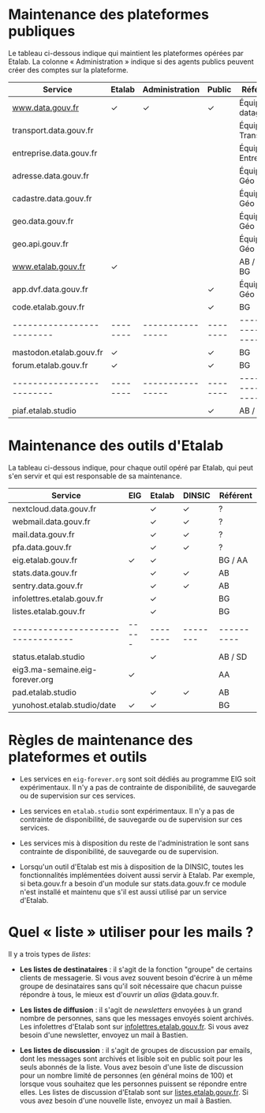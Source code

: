 # Maintenance des plateformes publiques

Le tableau ci-dessous indique qui maintient les plateformes opérées
par Etalab.  La colonne « Administration » indique si des agents
publics peuvent créer des comptes sur la plateforme.

| Service                 | Etalab | Administration | Public | Référent          |
|-------------------------|--------|----------------|--------|-------------------|
| www.data.gouv.fr        | ✓      | ✓              | ✓      | Équipe datagouv   |
| transport.data.gouv.fr  |        |                |        | Équipe Transport  |
| entreprise.data.gouv.fr |        |                |        | Équipe Entreprise |
| adresse.data.gouv.fr    |        |                |        | Équipe Géo        |
| cadastre.data.gouv.fr   |        |                |        | Équipe Géo        |
| geo.data.gouv.fr        |        |                |        | Équipe Géo        |
| geo.api.gouv.fr         |        |                |        | Équipe Géo
| www.etalab.gouv.fr      | ✓      |                |        | AB / SD / BG      |
| app.dvf.data.gouv.fr    |        |                | ✓      | Équipe Géo / MP   |
| code.etalab.gouv.fr     |        |                | ✓      | BG                |
|-------------------------|--------|----------------|--------|-------------------|
| mastodon.etalab.gouv.fr | ✓      |                | ✓      | BG                |
| forum.etalab.gouv.fr    | ✓      |                | ✓      | BG                |
|-------------------------|--------|----------------|--------|-------------------|
| piaf.etalab.studio      |        |                | ✓      | AB / GL           |

# Maintenance des outils d'Etalab

La tableau ci-dessous indique, pour chaque outil opéré par Etalab, qui
peut s'en servir et qui est responsable de sa maintenance.

| Service                         | EIG | Etalab | DINSIC | Référent |
|---------------------------------|-----|--------|--------|----------|
| nextcloud.data.gouv.fr          |     | ✓      | ✓      | ?        |
| webmail.data.gouv.fr            |     | ✓      | ✓      | ?        |
| mail.data.gouv.fr               |     | ✓      | ✓      | ?        |
| pfa.data.gouv.fr                |     | ✓      | ✓      | ?        |
| eig.etalab.gouv.fr              | ✓   | ✓      |        | BG / AA  |
| stats.data.gouv.fr              |     | ✓      | ✓      | AB       |
| sentry.data.gouv.fr             |     | ✓      | ✓      | AB       |
| infolettres.etalab.gouv.fr      |     | ✓      |        | BG       |
| listes.etalab.gouv.fr           |     | ✓      |        | BG       |
|---------------------------------|-----|--------|--------|----------|
| status.etalab.studio            |     | ✓      |        | AB / SD  |
| eig3.ma-semaine.eig-forever.org | ✓   |        |        | AA       |
| pad.etalab.studio               |     | ✓      | ✓      | AB       |
| yunohost.etalab.studio/date     | ✓   | ✓      |        | BG       |

# Règles de maintenance des plateformes et outils

- Les services en `eig-forever.org` sont soit dédiés au programme EIG
  soit expérimentaux.  Il n'y a pas de contrainte de disponibilité, de
  sauvegarde ou de supervision sur ces services.

- Les services en `etalab.studio` sont expérimentaux.  Il n'y a pas de
  contrainte de disponibilité, de sauvegarde ou de supervision sur ces
  services.

- Les services mis à disposition du reste de l'administration le sont
  sans contrainte de disponibilité, de sauvegarde ou de supervision.

- Lorsqu'un outil d'Etalab est mis à disposition de la DINSIC, toutes
  les fonctionnalités implémentées doivent aussi servir à Etalab.  Par
  exemple, si beta.gouv.fr a besoin d'un module sur stats.data.gouv.fr
  ce module n'est installé et maintenu que s'il est aussi utilisé par
  un service d'Etalab.

# Quel « liste » utiliser pour les mails ?

Il y a trois types de _listes_:

- **Les listes de destinataires** : il s'agit de la fonction "groupe"
  de certains clients de messagerie.  Si vous avez souvent besoin
  d'écrire à un même groupe de desinataires sans qu'il soit nécessaire
  que chacun puisse répondre à tous, le mieux est d'ouvrir un _alias_
  @data.gouv.fr.
  
- **Les listes de diffusion** : il s'agit de _newsletters_ envoyées à
  un grand nombre de personnes, sans que les messages envoyés soient
  archivés.  Les infolettres d'Etalab sont sur
  [infolettres.etalab.gouv.fr](https://infolettres.etalab.gouv.fr/). Si
  vous avez besoin d'une newsletter, envoyez un mail à
  Bastien.  

- **Les listes de discussion** : il s'agit de groupes de discussion
  par emails, dont les messages sont archivés et lisible soit en
  public soit pour les seuls abonnés de la liste.  Vous avez besoin
  d'une liste de discussion pour un nombre limité de personnes (en
  général moins de 100) et lorsque vous souhaitez que les personnes
  puissent se répondre entre elles.  Les listes de discussion d'Etalab
  sont sur
  [listes.etalab.gouv.fr](https://listes.etalab.gouv.fr/listinfo).  Si
  vous avez besoin d'une nouvelle liste, envoyez un mail à Bastien.

